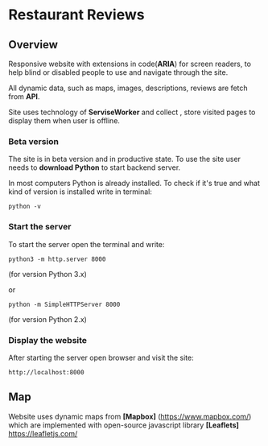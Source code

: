 # Restaurant Reviews

## Overview

Responsive website with extensions in code(**ARIA**) for screen readers, to help blind or disabled people to use and navigate through the site.

All dynamic data, such as maps, images, descriptions, reviews are fetch from **API**.

Site uses technology of **ServiseWorker** and collect , store visited pages to display them when user is offline.

### Beta version

The site is in beta version and in productive 
state. To use the site user needs to **download Python** to start backend server.

In most computers Python is already installed. To check if it's true and what kind of version is installed write in terminal:

    python -v


### Start the server

To start the server open the terminal and write:

    python3 -m http.server 8000

(for version Python 3.x)

or 

    python -m SimpleHTTPServer 8000

(for version Python 2.x)

### Display the website

After starting the server open browser and visit 
the site:

    http://localhost:8000

## Map

Website uses dynamic maps from **[Mapbox]** (https://www.mapbox.com/) which are implemented with open-source javascript library **[Leaflets]** https://leafletjs.com/
